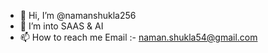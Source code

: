 - 👋 Hi, I’m @namanshukla256
- 👀 I’m into SAAS & AI
- 📫 How to reach me
Email :- naman.shukla54@gmail.com

<!---
namanshukla256/namanshukla256 is a ✨ special ✨ repository because its `README.md` (this file) appears on your GitHub profile.
You can click the Preview link to take a look at your changes.
--->
